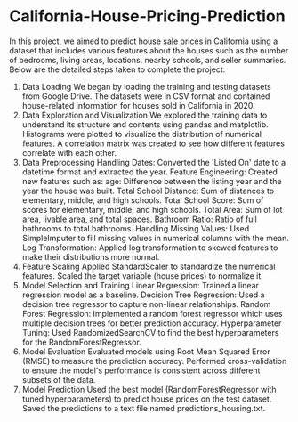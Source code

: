 # California-House-Pricing-Prediction
In this project, we aimed to predict house sale prices in California using a dataset that includes various features about the houses such as the number of bedrooms, living areas, locations, nearby schools, and seller summaries. Below are the detailed steps taken to complete the project:

1. Data Loading
    We began by loading the training and testing datasets from Google Drive.
    The datasets were in CSV format and contained house-related information for houses sold in California in 2020.
2. Data Exploration and Visualization
    We explored the training data to understand its structure and contents using pandas and matplotlib.
    Histograms were plotted to visualize the distribution of numerical features.
    A correlation matrix was created to see how different features correlate with each other.
3. Data Preprocessing
    Handling Dates: Converted the 'Listed On' date to a datetime format and extracted the year.
    Feature Engineering: Created new features such as:
    age: Difference between the listing year and the year the house was built.
    Total School Distance: Sum of distances to elementary, middle, and high schools.
    Total School Score: Sum of scores for elementary, middle, and high schools.
    Total Area: Sum of lot area, livable area, and total spaces.
    Bathroom Ratio: Ratio of full bathrooms to total bathrooms.
    Handling Missing Values: Used SimpleImputer to fill missing values in numerical columns with the mean.
    Log Transformation: Applied log transformation to skewed features to make their distributions more normal.
4. Feature Scaling
    Applied StandardScaler to standardize the numerical features.
    Scaled the target variable (house prices) to normalize it.
5. Model Selection and Training
    Linear Regression: Trained a linear regression model as a baseline.
    Decision Tree Regression: Used a decision tree regressor to capture non-linear relationships.
    Random Forest Regression: Implemented a random forest regressor which uses multiple decision trees for better prediction accuracy.
    Hyperparameter Tuning: Used RandomizedSearchCV to find the best hyperparameters for the RandomForestRegressor.
6. Model Evaluation
    Evaluated models using Root Mean Squared Error (RMSE) to measure the prediction accuracy.
    Performed cross-validation to ensure the model's performance is consistent across different subsets of the data.
7. Model Prediction
    Used the best model (RandomForestRegressor with tuned hyperparameters) to predict house prices on the test dataset.
    Saved the predictions to a text file named predictions_housing.txt.
